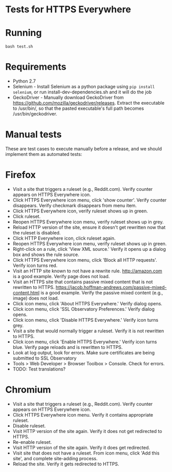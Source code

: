 # Tests for HTTPS Everywhere

# Running
    bash test.sh

# Requirements

- Python 2.7
- Selenium
      - Install Selenium as a python package using ```pip install selenium```, or run install-dev-dependencies.sh and it will do the job
- GeckoDriver
      - Manually download GeckoDriver from https://github.com/mozilla/geckodriver/releases. Extract the executable to /usr/bin/, so that the pasted executable's full path becomes /usr/bin/geckodriver.

# Manual tests

These are test cases to execute manually before a release, and we should
implement them as automated tests:

# Firefox
- Visit a site that triggers a ruleset (e.g., Reddit.com). Verify counter appears on HTTPS
  Everywhere icon.
- Click HTTPS Everywhere icon menu, click 'show counter'. Verify counter
  disappears. Verify checkmark disappears from menu item.
- Click HTTPS Everywhere icon, verify ruleset shows up in green.
- Click ruleset.
- Reopen HTTPS Everywhere icon menu, verify ruleset shows up in grey.
- Reload HTTP version of the site, ensure it doesn't get rewritten now that the
  ruleset is disabled.
- Click HTTP Everywhere icon, click ruleset again.
- Reopen HTTPS Everywhere icon menu, verify ruleset shows up in green.
- Right-click on a rule, click 'View XML source.' Verify it opens up a dialog
  box and shows the rule source.
- Click HTTPS Everywhere icon menu, click 'Block all HTTP requests'. Verify icon
  turns red.
- Visit an HTTP site known to not have a rewrite rule. http://amazon.com is a
  good example. Verify page does not load.
- Visit an HTTPS site that contains passive mixed content that is not rewritten
  to HTTPS. https://jacob.hoffman-andrews.com/passive-mixed-content.html is a
  good example. Verify the passive mixed content (e.g., image) does not load.
- Click icon menu, click 'About HTTPS Everywhere.' Verify dialog opens.
- Click icon menu, click 'SSL Observatory Preferences.' Verify dialog opens.
- Click icon menu, click 'Disable HTTPS Everywhere.' Verify icon turns grey.
- Visit a site that would normally trigger a ruleset. Verify it is not rewritten
  to HTTPS.
- Click icon menu, click 'Enable HTTPS Everywhere.' Verify icon turns blue.
  Verify page reloads and is rewritten to HTTPS.
- Look at log output, look for errors. Make sure certificates are being
submitted to SSL Observatory
- Tools > Web Developer > Browser Toolbox > Console. Check for errors.
- TODO: Test translations?

# Chromium

- Visit a site that triggers a ruleset (e.g., Reddit.com). Verify counter appears
  on HTTPS Everywhere icon.
- Click HTTPS Everywhere icon menu. Verify it contains appropriate ruleset.
- Disable ruleset.
- Visit HTTP version of the site again. Verify it does not get redirected to
  HTTPS.
- Re-enable ruleset.
- Visit HTTP version of the site again. Verify it does get redirected.
- Visit site that does not have a ruleset. From icon menu, click 'Add this
  site', and complete site-adding process.
- Reload the site. Verify it gets redirected to HTTPS.
